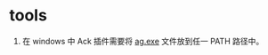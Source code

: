 # tools

1. 在 windows 中 Ack 插件需要将 [ag.exe](https://github.com/k-takata/the_silver_searcher-win32/releases) 文件放到任一 PATH 路径中。

